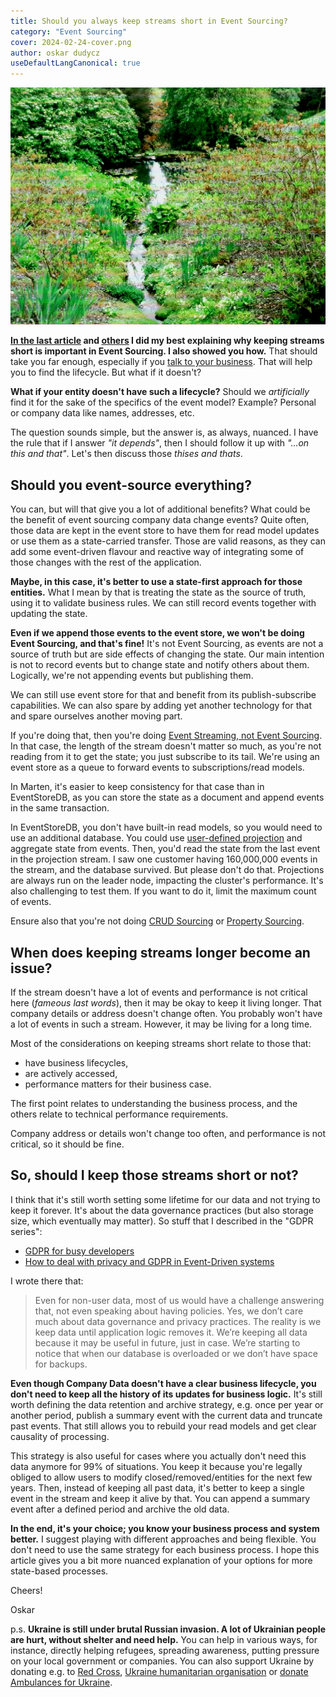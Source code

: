 ```yaml
---
title: Should you always keep streams short in Event Sourcing?
category: "Event Sourcing"
cover: 2024-02-24-cover.png
author: oskar dudycz
useDefaultLangCanonical: true
---
```


![cover](2024-02-24-cover.png)

**[In the last article](https://event-driven.io/en/closing_the_books_in_practice/) and [others](https://www.eventstore.com/blog/keep-your-streams-short-temporal-modelling-for-fast-reads-and-optimal-data-retention) I did my best explaining why keeping streams short is important in Event Sourcing. I also showed you how.** That should take you far enough, especially if you [talk to your business](/pl/a_few_words_on_communication/). That will help you to find the lifecycle. But what if it doesn't?

**What if your entity doesn't have such a lifecycle?** Should we _artificially_ find it for the sake of the specifics of the event model? Example? Personal or company data like names, addresses, etc.

The question sounds simple, but the answer is, as always, nuanced. I have the rule that if I answer _"it depends"_, then I should follow it up with _"...on this and that"_. Let's then discuss those _thises and thats_.

## Should you event-source everything?

You can, but will that give you a lot of additional benefits? What could be the benefit of event sourcing company data change events? Quite often, those data are kept in the event store to have them for read model updates or use them as a state-carried transfer. Those are valid reasons, as they can add some event-driven flavour and reactive way of integrating some of those changes with the rest of the application.

**Maybe, in this case, it's better to use a state-first approach for those entities.** What I mean by that is treating the state as the source of truth, using it to validate business rules. We can still record events together with updating the state. 

**Even if we append those events to the event store, we won't be doing Event Sourcing, and that's fine!** It's not Event Sourcing, as events are not a source of truth but are side effects of changing the state. Our main intention is not to record events but to change state and notify others about them. Logically, we're not appending events but publishing them.

We can still use event store for that and benefit from its publish-subscribe capabilities. We can also spare by adding yet another technology for that and spare ourselves another moving part.

If you're doing that, then you're doing [Event Streaming, not Event Sourcing](/pl/event_streaming_is_not_event_sourcing/). In that case, the length of the stream doesn't matter so much, as you're not reading from it to get the state; you just subscribe to its tail. We're using an event store as a queue to forward events to subscriptions/read models. 

In Marten, it's easier to keep consistency for that case than in EventStoreDB, as you can store the state as a document and append events in the same transaction. 

In EventStoreDB, you don't have built-in read models, so you would need to use an additional database. You could use [user-defined projection](https://developers.eventstore.com/server/v23.10/projections.html#user-defined-projections) and aggregate state from events. Then, you'd read the state from the last event in the projection stream. I saw one customer having 160,000,000 events in the stream, and the database survived. But please don't do that. Projections are always run on the leader node, impacting the cluster's performance. It's also challenging to test them. If you want to do it, limit the maximum count of events.

Ensure also that you're not doing [CRUD Sourcing](/pl/state-obsession/) or [Property Sourcing](/pl/property-sourcing/).

## When does keeping streams longer become an issue?

If the stream doesn't have a lot of events and performance is not critical here (_fameous last words_), then it may be okay to keep it living longer. That company details or address doesn't change often. You probably won't have a lot of events in such a stream. However, it may be living for a long time. 

Most of the considerations on keeping streams short relate to those that:
- have business lifecycles,
- are actively accessed,
- performance matters for their business case.

The first point relates to understanding the business process, and the others relate to technical performance requirements.
 
Company address or details won't change too often, and performance is not critical, so it should be fine.

## So, should I keep those streams short or not?

I think that it's still worth setting some lifetime for our data and not trying to keep it forever. It's about the data governance practices (but also storage size, which eventually may matter). So stuff that I described in the "GDPR series":

- [GDPR for busy developers](/pl/gdpr_for_busy_developers/)
- [How to deal with privacy and GDPR in Event-Driven systems](/pl/gdpr_in_event_driven_architecture/)

I wrote there that:

> Even for non-user data, most of us would have a challenge answering that, not even speaking about having policies. Yes, we don’t care much about data governance and privacy practices. The reality is we keep data until application logic removes it. We’re keeping all data because it may be useful in future, just in case. We’re starting to notice that when our database is overloaded or we don’t have space for backups.

**Even though Company Data doesn't have a clear business lifecycle, you don't need to keep all the history of its updates for business logic.** It's still worth defining the data retention and archive strategy, e.g. once per year or another period, publish a summary event with the current data and truncate past events. That still allows you to rebuild your read models and get clear causality of processing. 

This strategy is also useful for cases where you actually don't need this data anymore for 99% of situations. You keep it because you're legally obliged to allow users to modify closed/removed/entities for the next few years. Then, instead of keeping all past data, it's better to keep a single event in the stream and keep it alive by that.  You can append a summary event after a defined period and archive the old data.

**In the end, it's your choice; you know your business process and system better.** I suggest playing with different approaches and being flexible. You don't need to use the same strategy for each business process. I hope this article gives you a bit more nuanced explanation of your options for more state-based processes.

Cheers!

Oskar

p.s. **Ukraine is still under brutal Russian invasion. A lot of Ukrainian people are hurt, without shelter and need help.** You can help in various ways, for instance, directly helping refugees, spreading awareness, putting pressure on your local government or companies. You can also support Ukraine by donating e.g. to [Red Cross](https://www.icrc.org/pl/donate/ukraine), [Ukraine humanitarian organisation](https://savelife.in.ua/pl/donate/) or [donate Ambulances for Ukraine](https://www.gofundme.com/f/help-to-save-the-lives-of-civilians-in-a-war-zone).
